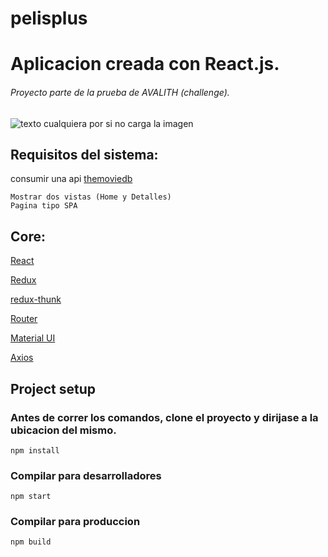 # pelisplus

# Aplicacion creada con   React.js.

###### Proyecto parte de la prueba de AVALITH (challenge).

![texto cualquiera por si no carga la imagen](https://github.com/nicolasgonzalezgonzanlez/react-render-movie/blob/master/news.gif?raw=true)

## Requisitos del sistema:

consumir una api [themoviedb](https://www.themoviedb.org/)
```
Mostrar dos vistas (Home y Detalles)
Pagina tipo SPA
```

## Core:

[React](http://reactjs.org/)

[Redux](https://es.redux.js.org/)

[redux-thunk](https://www.npmjs.com/package/redux-thunk)

[Router](https://reacttraining.com/)

[Material UI](https://material-ui.com/)

[Axios](https://www.npmjs.com/package/axios)


## Project setup

### Antes de correr los comandos, clone el proyecto y dirijase a la ubicacion del mismo.

```
npm install 
```

### Compilar para desarrolladores
```
npm start
```

### Compilar para produccion
```
npm build
```
